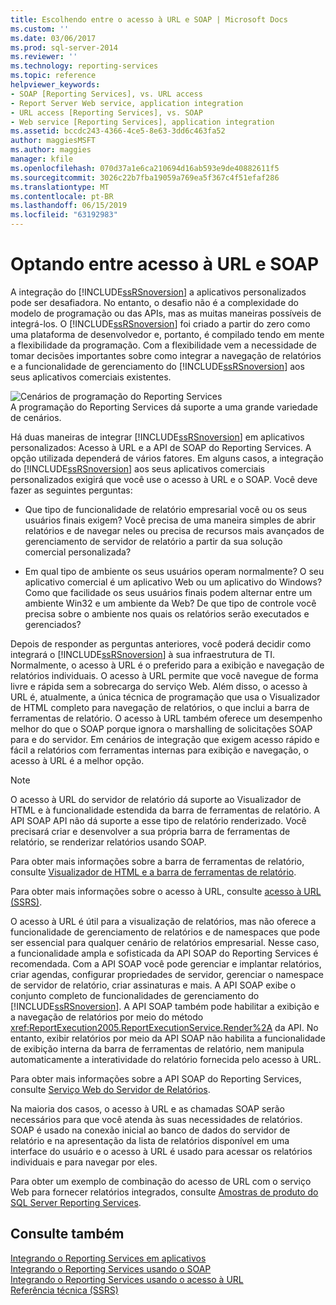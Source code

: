 ```yaml
---
title: Escolhendo entre o acesso à URL e SOAP | Microsoft Docs
ms.custom: ''
ms.date: 03/06/2017
ms.prod: sql-server-2014
ms.reviewer: ''
ms.technology: reporting-services
ms.topic: reference
helpviewer_keywords:
- SOAP [Reporting Services], vs. URL access
- Report Server Web service, application integration
- URL access [Reporting Services], vs. SOAP
- Web service [Reporting Services], application integration
ms.assetid: bccdc243-4366-4ce5-8e63-3dd6c463fa52
author: maggiesMSFT
ms.author: maggies
manager: kfile
ms.openlocfilehash: 070d37a1e6ca210694d16ab593e9de40882611f5
ms.sourcegitcommit: 3026c22b7fba19059a769ea5f367c4f51efaf286
ms.translationtype: MT
ms.contentlocale: pt-BR
ms.lasthandoff: 06/15/2019
ms.locfileid: "63192983"
---
```

# <a name="choosing-between-url-access-and-soap"></a>Optando entre acesso à URL e SOAP
  A integração do [!INCLUDE[ssRSnoversion](../../includes/ssrsnoversion-md.md)] a aplicativos personalizados pode ser desafiadora. No entanto, o desafio não é a complexidade do modelo de programação ou das APIs, mas as muitas maneiras possíveis de integrá-los. O [!INCLUDE[ssRSnoversion](../../includes/ssrsnoversion-md.md)] foi criado a partir do zero como uma plataforma de desenvolvedor e, portanto, é compilado tendo em mente a flexibilidade da programação. Com a flexibilidade vem a necessidade de tomar decisões importantes sobre como integrar a navegação de relatórios e a funcionalidade de gerenciamento do [!INCLUDE[ssRSnoversion](../../includes/ssrsnoversion-md.md)] aos seus aplicativos comerciais existentes.  
  
 ![Cenários de programação do Reporting Services](../../../2014/reporting-services/media/bk-ext-04.gif "cenários de programação do Reporting Services")  
A programação do Reporting Services dá suporte a uma grande variedade de cenários.  
  
 Há duas maneiras de integrar [!INCLUDE[ssRSnoversion](../../includes/ssrsnoversion-md.md)] em aplicativos personalizados: Acesso à URL e a API de SOAP do Reporting Services. A opção utilizada dependerá de vários fatores. Em alguns casos, a integração do [!INCLUDE[ssRSnoversion](../../includes/ssrsnoversion-md.md)] aos seus aplicativos comerciais personalizados exigirá que você use o acesso à URL e o SOAP. Você deve fazer as seguintes perguntas:  
  
-   Que tipo de funcionalidade de relatório empresarial você ou os seus usuários finais exigem? Você precisa de uma maneira simples de abrir relatórios e de navegar neles ou precisa de recursos mais avançados de gerenciamento de servidor de relatório a partir da sua solução comercial personalizada?  
  
-   Em qual tipo de ambiente os seus usuários operam normalmente? O seu aplicativo comercial é um aplicativo Web ou um aplicativo do Windows? Como que facilidade os seus usuários finais podem alternar entre um ambiente Win32 e um ambiente da Web? De que tipo de controle você precisa sobre o ambiente nos quais os relatórios serão executados e gerenciados?  
  
 Depois de responder as perguntas anteriores, você poderá decidir como integrará o [!INCLUDE[ssRSnoversion](../../includes/ssrsnoversion-md.md)] à sua infraestrutura de TI. Normalmente, o acesso à URL é o preferido para a exibição e navegação de relatórios individuais. O acesso à URL permite que você navegue de forma livre e rápida sem a sobrecarga do serviço Web. Além disso, o acesso à URL é, atualmente, a única técnica de programação que usa o Visualizador de HTML completo para navegação de relatórios, o que inclui a barra de ferramentas de relatório. O acesso à URL também oferece um desempenho melhor do que o SOAP porque ignora o marshalling de solicitações SOAP para e do servidor. Em cenários de integração que exigem acesso rápido e fácil a relatórios com ferramentas internas para exibição e navegação, o acesso à URL é a melhor opção.  
  
> [!NOTE]  
>  O acesso à URL do servidor de relatório dá suporte ao Visualizador de HTML e à funcionalidade estendida da barra de ferramentas de relatório. A API SOAP API não dá suporte a esse tipo de relatório renderizado. Você precisará criar e desenvolver a sua própria barra de ferramentas de relatório, se renderizar relatórios usando SOAP.  
  
 Para obter mais informações sobre a barra de ferramentas de relatório, consulte [Visualizador de HTML e a barra de ferramentas de relatório](../html-viewer-and-the-report-toolbar.md).  
  
 Para obter mais informações sobre o acesso à URL, consulte [acesso à URL &#40;SSRS&#41;](../url-access-ssrs.md).  
  
 O acesso à URL é útil para a visualização de relatórios, mas não oferece a funcionalidade de gerenciamento de relatórios e de namespaces que pode ser essencial para qualquer cenário de relatórios empresarial. Nesse caso, a funcionalidade ampla e sofisticada da API SOAP do Reporting Services é recomendada. Com a API SOAP você pode gerenciar e implantar relatórios, criar agendas, configurar propriedades de servidor, gerenciar o namespace de servidor de relatório, criar assinaturas e mais. A API SOAP exibe o conjunto completo de funcionalidades de gerenciamento do [!INCLUDE[ssRSnoversion](../../includes/ssrsnoversion-md.md)]. A API SOAP também pode habilitar a exibição e a navegação de relatórios por meio do método <xref:ReportExecution2005.ReportExecutionService.Render%2A> da API. No entanto, exibir relatórios por meio da API SOAP não habilita a funcionalidade de exibição interna da barra de ferramentas de relatório, nem manipula automaticamente a interatividade do relatório fornecida pelo acesso à URL.  
  
 Para obter mais informações sobre a API SOAP do Reporting Services, consulte [Serviço Web do Servidor de Relatórios](../report-server-web-service/report-server-web-service.md).  
  
 Na maioria dos casos, o acesso à URL e as chamadas SOAP serão necessários para que você atenda às suas necessidades de relatórios. SOAP é usado na conexão inicial ao banco de dados do servidor de relatório e na apresentação da lista de relatórios disponível em uma interface do usuário e o acesso à URL é usado para acessar os relatórios individuais e para navegar por eles.  
  
 Para obter um exemplo de combinação do acesso de URL com o serviço Web para fornecer relatórios integrados, consulte [Amostras de produto do SQL Server Reporting Services](https://go.microsoft.com/fwlink/?LinkId=177889).  
  
## <a name="see-also"></a>Consulte também  
 [Integrando o Reporting Services em aplicativos](../../../2014/reporting-services/application-integration/integrating-reporting-services-into-applications.md)   
 [Integrando o Reporting Services usando o SOAP](../application-integration/integrating-reporting-services-using-soap.md)   
 [Integrando o Reporting Services usando o acesso à URL](../application-integration/integrating-reporting-services-using-url-access.md)   
 [Referência técnica &#40;SSRS&#41;](../../../2014/reporting-services/technical-reference-ssrs.md)  
  
  
